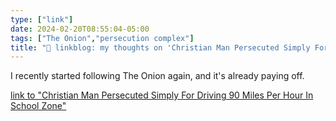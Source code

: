 ```yaml
---
type: ["link"]
date: 2024-02-20T08:55:04-05:00
tags: ["The Onion","persecution complex"]
title: "🔗 linkblog: my thoughts on 'Christian Man Persecuted Simply For Driving 90 Miles Per Hour In School Zone'"
---
```

I recently started following The Onion again, and it's already paying off.

[link to "Christian Man Persecuted Simply For Driving 90 Miles Per Hour In School Zone"](https://www.theonion.com/christian-man-persecuted-simply-for-driving-90-miles-pe-1851260175)
